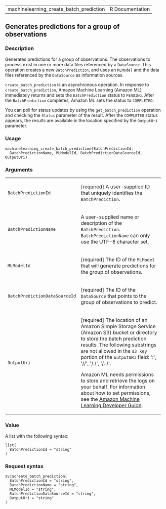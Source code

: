 <table style="width: 100%;">
<tbody>
<tr class="odd">
<td>machinelearning_create_batch_prediction</td>
<td style="text-align: right;">R Documentation</td>
</tr>
</tbody>
</table>

## Generates predictions for a group of observations

### Description

Generates predictions for a group of observations. The observations to
process exist in one or more data files referenced by a `DataSource`.
This operation creates a new `BatchPrediction`, and uses an `MLModel`
and the data files referenced by the `DataSource` as information
sources.

`create_batch_prediction` is an asynchronous operation. In response to
`create_batch_prediction`, Amazon Machine Learning (Amazon ML)
immediately returns and sets the `BatchPrediction` status to `PENDING`.
After the `BatchPrediction` completes, Amazon ML sets the status to
`COMPLETED`.

You can poll for status updates by using the `get_batch_prediction`
operation and checking the `Status` parameter of the result. After the
`COMPLETED` status appears, the results are available in the location
specified by the `OutputUri` parameter.

### Usage

    machinelearning_create_batch_prediction(BatchPredictionId,
      BatchPredictionName, MLModelId, BatchPredictionDataSourceId, OutputUri)

### Arguments

<table>
<colgroup>
<col style="width: 35%" />
<col style="width: 65%" />
</colgroup>
<tbody>
<tr class="odd">
<td><code
id="machinelearning_create_batch_prediction_:_BatchPredictionId">BatchPredictionId</code></td>
<td><p>[required] A user-supplied ID that uniquely identifies the
<code>BatchPrediction</code>.</p></td>
</tr>
<tr class="even">
<td><code
id="machinelearning_create_batch_prediction_:_BatchPredictionName">BatchPredictionName</code></td>
<td><p>A user-supplied name or description of the
<code>BatchPrediction</code>. <code>BatchPredictionName</code> can only
use the UTF-8 character set.</p></td>
</tr>
<tr class="odd">
<td><code
id="machinelearning_create_batch_prediction_:_MLModelId">MLModelId</code></td>
<td><p>[required] The ID of the <code>MLModel</code> that will generate
predictions for the group of observations.</p></td>
</tr>
<tr class="even">
<td><code
id="machinelearning_create_batch_prediction_:_BatchPredictionDataSourceId">BatchPredictionDataSourceId</code></td>
<td><p>[required] The ID of the <code>DataSource</code> that points to
the group of observations to predict.</p></td>
</tr>
<tr class="odd">
<td><code
id="machinelearning_create_batch_prediction_:_OutputUri">OutputUri</code></td>
<td><p>[required] The location of an Amazon Simple Storage Service
(Amazon S3) bucket or directory to store the batch prediction results.
The following substrings are not allowed in the <code
style="white-space: pre;">⁠s3 key⁠</code> portion of the
<code>outputURI</code> field: ':', '//', '/./', '/../'.</p>
<p>Amazon ML needs permissions to store and retrieve the logs on your
behalf. For information about how to set permissions, see the <a
href="https://docs.aws.amazon.com/machine-learning/latest/dg/">Amazon
Machine Learning Developer Guide</a>.</p></td>
</tr>
</tbody>
</table>

### Value

A list with the following syntax:

    list(
      BatchPredictionId = "string"
    )

### Request syntax

    svc$create_batch_prediction(
      BatchPredictionId = "string",
      BatchPredictionName = "string",
      MLModelId = "string",
      BatchPredictionDataSourceId = "string",
      OutputUri = "string"
    )
